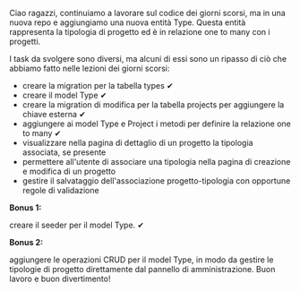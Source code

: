 Ciao ragazzi,
continuiamo a lavorare sul codice dei giorni scorsi, ma in una nuova repo e aggiungiamo una nuova entità Type. Questa entità rappresenta la tipologia di progetto ed è in relazione one to many con i progetti.

I task da svolgere sono diversi, ma alcuni di essi sono un ripasso di ciò che abbiamo fatto nelle lezioni dei giorni scorsi:

-   creare la migration per la tabella types ✔
-   creare il model Type ✔
-   creare la migration di modifica per la tabella projects per aggiungere la chiave esterna ✔
-   aggiungere ai model Type e Project i metodi per definire la relazione one to many ✔
-   visualizzare nella pagina di dettaglio di un progetto la tipologia associata, se presente
-   permettere all'utente di associare una tipologia nella pagina di creazione e modifica di un progetto
-   gestire il salvataggio dell'associazione progetto-tipologia con opportune regole di validazione

**Bonus 1:**

creare il seeder per il model Type. ✔

**Bonus 2:**

aggiungere le operazioni CRUD per il model Type, in modo da gestire le tipologie di progetto direttamente dal pannello di amministrazione.
Buon lavoro e buon divertimento!
